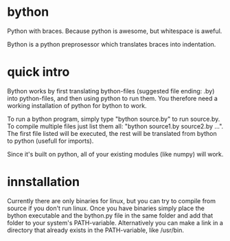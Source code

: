 # bython
Python with braces. Because python is awesome, but whitespace is aweful.

Bython is a python preprosessor which translates braces into indentation.

# quick intro
Bython works by first translating bython-files (suggested file ending: .by) into python-files, and then using python to run them. You therefore need a working installation of python for bython to work.

To run a bython program, simply type "bython source.by" to run source.by. To compile multiple files just list them all: "bython source1.by source2.by ...". The first file listed will be executed, the rest will be translated from bython to python (usefull for imports). 

Since it's built on python, all of your existing modules (like numpy) will work.


# innstallation
Currently there are only binaries for linux, but you can try to compile from source if you don't run linux. Once you have binaries simply place the bython executable and the bython.py file in the same folder and add that folder to your system's PATH-variable. Alternatively you can make a link in a directory that already exists in the PATH-variable, like /usr/bin. 
